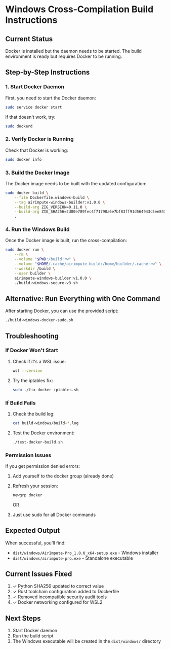 # Windows Cross-Compilation Build Instructions

## Current Status
Docker is installed but the daemon needs to be started. The build environment is ready but requires Docker to be running.

## Step-by-Step Instructions

### 1. Start Docker Daemon
First, you need to start the Docker daemon:

```bash
sudo service docker start
```

If that doesn't work, try:
```bash
sudo dockerd
```

### 2. Verify Docker is Running
Check that Docker is working:

```bash
sudo docker info
```

### 3. Build the Docker Image
The Docker image needs to be built with the updated configuration:

```bash
sudo docker build \
    --file Dockerfile.windows-build \
    --tag airimpute-windows-builder:v1.0.0 \
    --build-arg ZIG_VERSION=0.11.0 \
    --build-arg ZIG_SHA256=2d00e789fec4f71790a6e7bf83ff91d564943c5ee843c5fd966efc474b423047 \
    .
```

### 4. Run the Windows Build
Once the Docker image is built, run the cross-compilation:

```bash
sudo docker run \
    --rm \
    --volume "$PWD:/build:rw" \
    --volume "$HOME/.cache/airimpute-build:/home/builder/.cache:rw" \
    --workdir /build \
    --user builder \
    airimpute-windows-builder:v1.0.0 \
    ./build-windows-secure-v3.sh
```

## Alternative: Run Everything with One Command
After starting Docker, you can use the provided script:

```bash
./build-windows-docker-sudo.sh
```

## Troubleshooting

### If Docker Won't Start
1. Check if it's a WSL issue:
   ```bash
   wsl --version
   ```

2. Try the iptables fix:
   ```bash
   sudo ./fix-docker-iptables.sh
   ```

### If Build Fails
1. Check the build log:
   ```bash
   cat build-windows/build-*.log
   ```

2. Test the Docker environment:
   ```bash
   ./test-docker-build.sh
   ```

### Permission Issues
If you get permission denied errors:

1. Add yourself to the docker group (already done)
2. Refresh your session:
   ```bash
   newgrp docker
   ```
   
   OR
   
3. Just use sudo for all Docker commands

## Expected Output
When successful, you'll find:
- `dist/windows/AirImpute-Pro_1.0.0_x64-setup.exe` - Windows installer
- `dist/windows/airimpute-pro.exe` - Standalone executable

## Current Issues Fixed
1. ✓ Python SHA256 updated to correct value
2. ✓ Rust toolchain configuration added to Dockerfile
3. ✓ Removed incompatible security audit tools
4. ✓ Docker networking configured for WSL2

## Next Steps
1. Start Docker daemon
2. Run the build script
3. The Windows executable will be created in the `dist/windows/` directory
